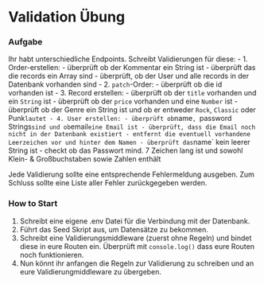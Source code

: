 # Validation Übung

### Aufgabe
Ihr habt unterschiedliche Endpoints. Schreibt Validierungen für diese:
    - 1. Order-erstellen:
        - überprüft ob der Kommentar ein String ist
        - überprüft das die records ein Array sind 
        - überprüft, ob der User und alle records in der Datenbank vorhanden sind
    - 2. `patch`-Order:
        - überprüft ob die id vorhanden ist
    - 3. Record erstellen:
        - überprüft ob der `title` vorhanden und ein `String` ist 
        - überprüft ob der `price` vorhanden und eine `Number` ist 
        - überprüft ob der Genre ein String ist und ob er entweder `Rock`, `Classic` oder Punk` lautet
    - 4. User erstellen:
        - überprüft ob `name`, `password` `Strings` sind und ob `email` eine Email ist
        - überprüft, dass die Email noch nicht in der Datenbank existiert
        - entfernt die eventuell vorhandene Leerzeichen vor und hinter dem Namen
        - überprüft das `name` kein leerer String ist
        - checkt ob das Passwort mind. 7 Zeichen lang ist und sowohl Klein- & Großbuchstaben sowie Zahlen enthält
    
Jede Validierung sollte eine entsprechende Fehlermeldung ausgeben. Zum Schluss sollte eine Liste aller Fehler zurückgegeben werden. 

### How to Start
1. Schreibt eine eigene .env Datei für die Verbindung mit der Datenbank.
2. Führt das Seed Skript aus, um Datensätze zu bekommen.
3. Schreibt eine Validierungsmiddleware (zuerst ohne Regeln) und bindet diese in eure Routen ein. Überprüft mit `console.log()` dass eure Routen noch funktionieren.
4. Nun könnt ihr anfangen die Regeln zur Validierung zu schreiben und an eure Validierungmiddleware zu übergeben. 
